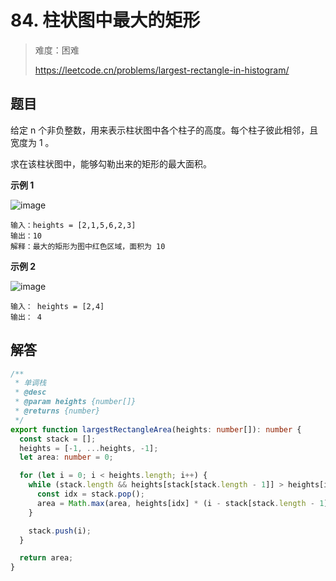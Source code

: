 # 84. 柱状图中最大的矩形

> 难度：困难
>
> https://leetcode.cn/problems/largest-rectangle-in-histogram/

## 题目

给定 n 个非负整数，用来表示柱状图中各个柱子的高度。每个柱子彼此相邻，且宽度为 1 。

求在该柱状图中，能够勾勒出来的矩形的最大面积。

**示例 1**

![image](https://user-images.githubusercontent.com/25545052/173035334-7cec9ea0-abdd-44c4-b245-5d45f4da47d5.png)

```
输入：heights = [2,1,5,6,2,3]
输出：10
解释：最大的矩形为图中红色区域，面积为 10
```

**示例 2**

![image](https://user-images.githubusercontent.com/25545052/173035339-a201f932-3bca-44c2-9aa4-a20eaea4b53f.png)

```
输入： heights = [2,4]
输出： 4
```

## 解答

```typescript
/**
 * 单调栈
 * @desc
 * @param heights {number[]}
 * @returns {number}
 */
export function largestRectangleArea(heights: number[]): number {
  const stack = [];
  heights = [-1, ...heights, -1];
  let area: number = 0;

  for (let i = 0; i < heights.length; i++) {
    while (stack.length && heights[stack[stack.length - 1]] > heights[i]) {
      const idx = stack.pop();
      area = Math.max(area, heights[idx] * (i - stack[stack.length - 1] - 1));
    }

    stack.push(i);
  }

  return area;
}
```
